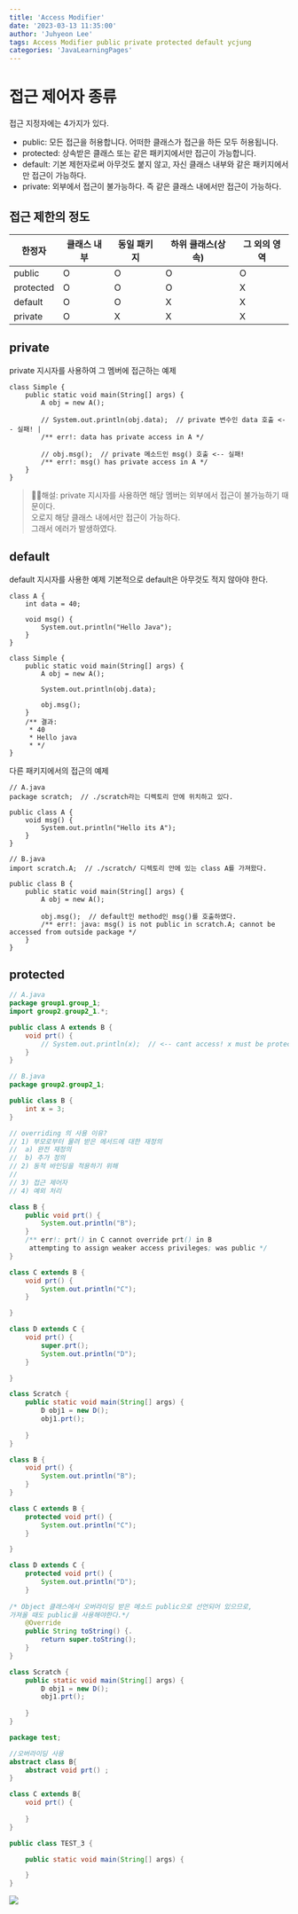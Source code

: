 ```yaml
---
title: 'Access Modifier'
date: '2023-03-13 11:35:00'
author: 'Juhyeon Lee'
tags: Access Modifier public private protected default ycjung
categories: 'JavaLearningPages'
---
```


# 접근 제어자 종류


접근 지정자에는 4가지가 있다.

- public: 모든 접근을 허용합니다. 어떠한 클래스가 접근을 하든 모두 허용됩니다.
- protected: 상속받은 클래스 또는 같은 패키지에서만 접근이 가능합니다.
- default: 기본 제헌자로써 아무것도 붙지 않고, 자신 클래스 내부와 같은 패키지에서만 접근이 가능하다.
- private: 외부에서 접근이 불가능하다. 즉 같은 클래스 내에서만 접근이 가능하다.

## 접근 제한의 정도


| 한정자       | 클래스 내부 | 동일 패키지 | 하위 클래스(상속) | 그 외의 영역 |
| --------- | ------ | ------ | ---------- | ------- |
| public    | O      | O      | O          | O       |
| protected | O      | O      | O          | X       |
| default   | O      | O      | X          | X       |
| private   | O      | X      | X          | X       |


## private


private 지시자를 사용하여 그 멤버에 접근하는 예제


```text
class Simple {
    public static void main(String[] args) {
        A obj = new A();

		// System.out.println(obj.data);  // private 변수인 data 호출 <-- 실패! |
        /** err!: data has private access in A */

		// obj.msg();  // private 메소드인 msg() 호출 <-- 실패!
        /** err!: msg() has private access in A */
    }
}

```


> 🙋‍♂️해설: private 지시자를 사용하면 해당 멤버는 외부에서 접근이 불가능하기 때문이다.  
> 오로지 해당 클래스 내에서만 접근이 가능하다.  
> 그래서 에러가 발생하였다.


## default


default 지시자를 사용한 예제
기본적으로 default은 아무것도 적지 않아야 한다.


```text
class A {
    int data = 40;

    void msg() {
        System.out.println("Hello Java");
    }
}

class Simple {
    public static void main(String[] args) {
        A obj = new A();

        System.out.println(obj.data);

        obj.msg();
    }
    /** 결과:
     * 40
     * Hello java
     * */
}

```


다른 패키지에서의 접근의 예제


```text
// A.java
package scratch;  // ./scratch라는 디렉토리 안에 위치하고 있다.

public class A {
    void msg() {
        System.out.println("Hello its A");
    }
}

```


```text
// B.java
import scratch.A;  // ./scratch/ 디렉토리 안에 있는 class A를 가져왔다.

public class B {
    public static void main(String[] args) {
        A obj = new A();

        obj.msg();  // default인 method인 msg()를 호출하였다.
        /** err!: java: msg() is not public in scratch.A; cannot be accessed from outside package */
    }
}

```


## protected


```java
// A.java
package group1.group_1;
import group2.group2_1.*;

public class A extends B {
	void prt() {
		// System.out.println(x);  // <-- cant access! x must be protected modifier
	}
}
```


```java
// B.java
package group2.group2_1;

public class B {
	int x = 3;
}
```


```java
// overriding 의 사용 이유?
// 1) 부모로부터 물려 받은 메서드에 대한 재정의
//  a) 완전 재정의
//  b) 추가 정의
// 2) 동적 바인딩을 적용하기 위해
//
// 3) 접근 제어자
// 4) 예외 처리

class B {
    public void prt() {
        System.out.println("B");
    }
    /** err!: prt() in C cannot override prt() in B
     attempting to assign weaker access privileges; was public */
}

class C extends B {
    void prt() {
        System.out.println("C");
    }

}

class D extends C {
    void prt() {
        super.prt();
        System.out.println("D");
    }

}

class Scratch {
    public static void main(String[] args) {
        D obj1 = new D();
        obj1.prt();
        
    }
}
```


```java
class B {
    void prt() {
        System.out.println("B");
    }
}

class C extends B {
    protected void prt() {
        System.out.println("C");
    }

}

class D extends C {
    protected void prt() {
        System.out.println("D");
    }
		
/* Object 클래스에서 오버라이딩 받은 메소드 public으로 선언되어 있으므로, 
가져올 때도 public을 사용해야한다.*/
    @Override　
    public String toString() {. 
        return super.toString();
    }
}

class Scratch {
    public static void main(String[] args) {
        D obj1 = new D();
        obj1.prt();
        
    }
}
```


```java
package test;

//오버라이딩 사용
abstract class B{
	abstract void prt()	;
}

class C extends B{
	void prt() {
		
	}
}

public class TEST_3 {

	public static void main(String[] args) {

	}
}
```


![](https://s3.us-west-2.amazonaws.com/secure.notion-static.com/68b6fed5-f8bc-4cdd-9802-372219cd76d5/Untitled.png?X-Amz-Algorithm=AWS4-HMAC-SHA256&X-Amz-Content-Sha256=UNSIGNED-PAYLOAD&X-Amz-Credential=AKIAT73L2G45EIPT3X45%2F20230330%2Fus-west-2%2Fs3%2Faws4_request&X-Amz-Date=20230330T020255Z&X-Amz-Expires=3600&X-Amz-Signature=3f7879f4a8bdfd70618cc92e355ecbe668782c8334821b40a1ad0f0f8cc607f4&X-Amz-SignedHeaders=host&x-id=GetObject)

